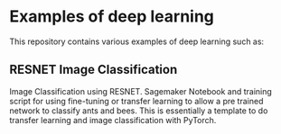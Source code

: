 # Examples of deep learning

This repository contains various examples of deep learning such as:

## RESNET Image Classification

Image Classification using RESNET. Sagemaker Notebook and training script for using fine-tuning or transfer learning to allow a pre trained network to classify ants and bees. This is essentially a template to do transfer learning and image classification with PyTorch.
